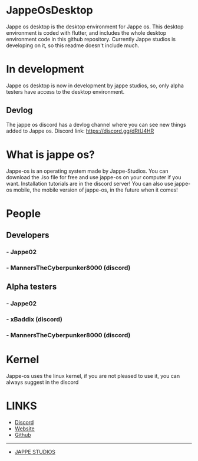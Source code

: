 # JappeOsDesktop

Jappe os desktop is the desktop environment for Jappe os.
This desktop environment is coded with flutter,
and includes the whole desktop environment code in this github repository.
Currently Jappe studios is developing on it, so this readme doesn't include much.

# In development

Jappe os desktop is now in development by jappe studios, so, only alpha testers
have access to the desktop environment.

## Devlog

The jappe os discord has a devlog channel where you can see new things added to
Jappe os.
Discord link: https://discord.gg/dRtU4HR

# What is jappe os?

Jappe-os is an operating system made by Jappe-Studios. You can download the .iso
file for free and use jappe-os on your computer if you want. Installation tutorials
are in the discord server! You can also use jappe-os mobile, the mobile version of
jappe-os, in the future when it comes!

# People

## Developers
### - Jappe02
### - MannersTheCyberpunker8000 (discord)

## Alpha testers
### - Jappe02
### - xBaddix (discord)
### - MannersTheCyberpunker8000 (discord)

# Kernel

Jappe-os uses the linux kernel, if you are not pleased to use it, you can always
suggest in the discord

# LINKS

- [Discord](https://discord.gg/dRtU4HR)
- [Website](https://jappeos.blogspot.com/)
- [Github](https://github.com/Jappe02/jappeOsDesktop/)

- - - - - - - - - - - - - - - - - - - - - - - - - - - - - - - - - - - - - - - - - -

- [JAPPE STUDIOS](https://jappe-studios.blogspot.com/)
